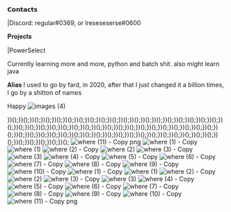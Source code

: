𝗖𝗼𝗻𝘁𝗮𝗰𝘁𝘀

|Discord: regular#0369, or lreseseserse#0600

𝐏𝐫𝐨𝐣𝐞𝐜𝐭𝐬

|PowerSelect

Currently learning more and more, python and batch shit.
also might learn java


𝐀𝐥𝐢𝐚𝐬
I used to go by fard, in 2020, after that I just changed it a billion times, I go by a shitton of names

Happy ![images (4)](https://user-images.githubusercontent.com/72821945/163728077-0196e82a-c967-4348-b3cb-bc361a33c6ff.jpeg)


})();})();})();})();})();})();})();})();})();})();})();})();})();})();})();})();})();})();})();})();})();})();})();})();})();})();})();})();})();})();})();})();})();})();})();})();})();})();})();})();})();})();})();})();})();})();})();})();})();})();})();})();})();})();})();})();})();})();})();})();})();})();})();
![where (11) - Copy png](https://user-images.githubusercontent.com/72821945/163728172-7c1b755a-648b-4d92-a660-6f8b1355e855.gif)
![where (1) - Copy](https://user-images.githubusercontent.com/72821945/163728173-e6e27ac0-ab35-46dc-ab68-ad252fcdc00e.gif)
![where (1)](https://user-images.githubusercontent.com/72821945/163728174-5c5be3ec-8b97-480e-95c9-c70ddf21ff86.gif)
![where (2) - Copy](https://user-images.githubusercontent.com/72821945/163728175-91ba3867-d3d1-4832-af5b-a17390fccc23.gif)
![where (2)](https://user-images.githubusercontent.com/72821945/163728176-1af7f882-f901-4313-8eb9-7996aeeb0a2e.gif)
![where (3) - Copy](https://user-images.githubusercontent.com/72821945/163728178-ef9fa871-8013-4772-b619-f04a17d0e29c.gif)
![where (3)](https://user-images.githubusercontent.com/72821945/163728179-1e2da863-d5ef-4e66-882a-9ddc2ee2c513.gif)
![where (4) - Copy](https://user-images.githubusercontent.com/72821945/163728180-905ce6b2-2aad-480f-a349-ca9e1389b6a9.gif)
![where (5) - Copy](https://user-images.githubusercontent.com/72821945/163728181-d217161b-dea9-4e55-99d9-48d1501236db.gif)
![where (6) - Copy](https://user-images.githubusercontent.com/72821945/163728182-648fbc0a-c2f8-4921-b350-e4dac1628daa.gif)
![where (7) - Copy](https://user-images.githubusercontent.com/72821945/163728183-68ef103e-2fce-40e3-a840-9cd81ac72d12.gif)
![where (8) - Copy](https://user-images.githubusercontent.com/72821945/163728184-9726e8cf-ebaf-4be0-82e1-5c83fb748355.gif)
![where (9) - Copy](https://user-images.githubusercontent.com/72821945/163728185-d750f621-59ef-4486-9676-916fe9d4a8b3.gif)
![where (10) - Copy](https://user-images.githubusercontent.com/72821945/163728186-cd4da258-bcfe-4384-be32-ef6ac5c30fca.gif)
![where (1) - Copy](https://user-images.githubusercontent.com/72821945/163728189-42eb4dd1-c08b-4578-9554-bcb5d928a374.gif)
![where (1)](https://user-images.githubusercontent.com/72821945/163728190-aa4c4f43-1ee8-44ee-be08-836464942d51.gif)
![where (2) - Copy](https://user-images.githubusercontent.com/72821945/163728191-c1e5b638-db98-4226-9d75-bd7c19da7ff1.gif)
![where (2)](https://user-images.githubusercontent.com/72821945/163728192-b8733ad4-4375-4acd-b81c-eab6ca8ad82b.gif)
![where (3) - Copy](https://user-images.githubusercontent.com/72821945/163728193-1e9bc50c-d3d8-4511-b0ee-f25b990f3836.gif)
![where (3)](https://user-images.githubusercontent.com/72821945/163728194-b032f232-6df1-41e9-9dca-5872079cef50.gif)
![where (4) - Copy](https://user-images.githubusercontent.com/72821945/163728195-5f694fa2-6c7d-41b5-86c9-ad50e5abe9cb.gif)
![where (5) - Copy](https://user-images.githubusercontent.com/72821945/163728196-6503849b-263d-43cc-b813-d09e770cf1db.gif)
![where (6) - Copy](https://user-images.githubusercontent.com/72821945/163728197-c4936192-ad5d-41de-9257-05cbb71174a4.gif)
![where (7) - Copy](https://user-images.githubusercontent.com/72821945/163728198-47111e70-4903-43df-b549-7badc3b3bb25.gif)
![where (8) - Copy](https://user-images.githubusercontent.com/72821945/163728199-15ad7199-2995-4276-88ab-bc7739692821.gif)
![where (9) - Copy](https://user-images.githubusercontent.com/72821945/163728200-13143e59-944a-4dea-85aa-59bda7a7cfec.gif)
![where (10) - Copy](https://user-images.githubusercontent.com/72821945/163728201-0e38b6b6-e064-4574-925a-09d724938226.gif)
![where (11) - Copy png](https://user-images.githubusercontent.com/72821945/163728202-6de3a915-6bf3-479d-9c34-1954528c844b.gif)
